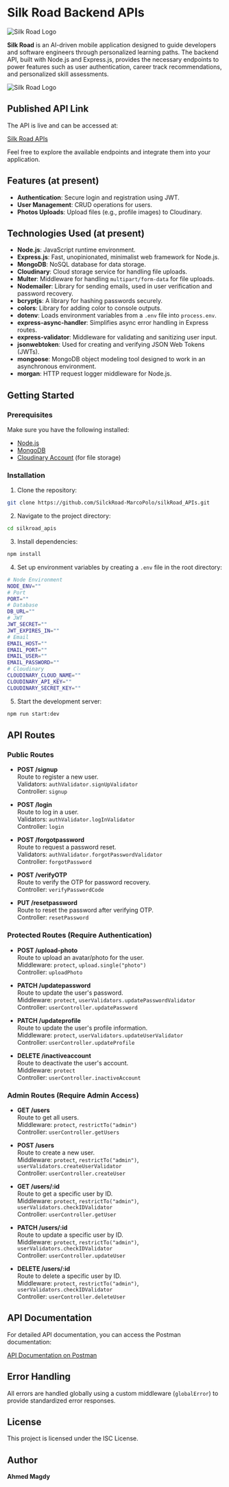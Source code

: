 # Silk Road Backend APIs
![Silk Road Logo](./assets/logo.jpg)

**Silk Road** is an AI-driven mobile application designed to guide developers and software engineers through personalized learning paths. The backend API, built with Node.js and Express.js, provides the necessary endpoints to power features such as user authentication, career track recommendations, and personalized skill assessments.

![Silk Road Logo](./assets/silkroad.jpeg)


## Published API Link

The API is live and can be accessed at:

[Silk Road APIs](https://silkroadapis-production.up.railway.app/)

Feel free to explore the available endpoints and integrate them into your application.

## Features (at present)

- **Authentication**: Secure login and registration using JWT.
- **User Management**: CRUD operations for users.
- **Photos Uploads**: Upload files (e.g., profile images) to Cloudinary.

## Technologies Used (at present)

- **Node.js**: JavaScript runtime environment.
- **Express.js**: Fast, unopinionated, minimalist web framework for Node.js.
- **MongoDB**: NoSQL database for data storage.
- **Cloudinary**: Cloud storage service for handling file uploads.
- **Multer**: Middleware for handling `multipart/form-data` for file uploads.
- **Nodemailer**: Library for sending emails, used in user verification and password recovery.
- **bcryptjs**: A library for hashing passwords securely.
- **colors**: Library for adding color to console outputs.
- **dotenv**: Loads environment variables from a `.env` file into `process.env`.
- **express-async-handler**: Simplifies async error handling in Express routes.
- **express-validator**: Middleware for validating and sanitizing user input.
- **jsonwebtoken**: Used for creating and verifying JSON Web Tokens (JWTs).
- **mongoose**: MongoDB object modeling tool designed to work in an asynchronous environment.
- **morgan**: HTTP request logger middleware for Node.js.

## Getting Started

### Prerequisites

Make sure you have the following installed:

- [Node.js](https://nodejs.org/)
- [MongoDB](https://www.mongodb.com/)
- [Cloudinary Account](https://cloudinary.com/) (for file storage)

### Installation

1. Clone the repository:

```bash
git clone https://github.com/SilckRoad-MarcoPolo/silkRoad_APIs.git
```

2. Navigate to the project directory:

```bash
cd silkroad_apis
```

3. Install dependencies:

```bash
npm install
```

4. Set up environment variables by creating a `.env` file in the root directory:

```bash
# Node Environment
NODE_ENV=""
# Port
PORT=""
# Database
DB_URL=""
# JWT
JWT_SECRET=""
JWT_EXPIRES_IN=""
# Email
EMAIL_HOST=""
EMAIL_PORT=""
EMAIL_USER=""
EMAIL_PASSWORD=""
# Cloudinary
CLOUDINARY_CLOUD_NAME=""
CLOUDINARY_API_KEY=""
CLOUDINARY_SECRET_KEY=""
```

5. Start the development server:

```bash
npm run start:dev
```

## API Routes

### Public Routes

- **POST /signup**  
  Route to register a new user.  
  Validators: `authValidator.signUpValidator`  
  Controller: `signup`

- **POST /login**  
  Route to log in a user.  
  Validators: `authValidator.logInValidator`  
  Controller: `login`

- **POST /forgotpassword**  
  Route to request a password reset.  
  Validators: `authValidator.forgotPasswordValidator`  
  Controller: `forgotPassword`

- **POST /verifyOTP**  
  Route to verify the OTP for password recovery.  
  Controller: `verifyPasswordCode`

- **PUT /resetpassword**  
  Route to reset the password after verifying OTP.  
  Controller: `resetPassword`

### Protected Routes (Require Authentication)

- **POST /upload-photo**  
  Route to upload an avatar/photo for the user.  
  Middleware: `protect`, `upload.single("photo")`  
  Controller: `uploadPhoto`

- **PATCH /updatepassword**  
  Route to update the user's password.  
  Middleware: `protect`, `userValidators.updatePasswordValidator`  
  Controller: `userController.updatePassword`

- **PATCH /updateprofile**  
  Route to update the user's profile information.  
  Middleware: `protect`, `userValidators.updateUserValidator`  
  Controller: `userController.updateProfile`

- **DELETE /inactiveaccount**  
  Route to deactivate the user's account.  
  Middleware: `protect`  
  Controller: `userController.inactiveAccount`

### Admin Routes (Require Admin Access)

- **GET /users**  
  Route to get all users.  
  Middleware: `protect`, `restrictTo("admin")`  
  Controller: `userController.getUsers`

- **POST /users**  
  Route to create a new user.  
  Middleware: `protect`, `restrictTo("admin")`, `userValidators.createUserValidator`  
  Controller: `userController.createUser`

- **GET /users/:id**  
  Route to get a specific user by ID.  
  Middleware: `protect`, `restrictTo("admin")`, `userValidators.checkIDValidator`  
  Controller: `userController.getUser`

- **PATCH /users/:id**  
  Route to update a specific user by ID.  
  Middleware: `protect`, `restrictTo("admin")`, `userValidators.checkIDValidator`  
  Controller: `userController.updateUser`

- **DELETE /users/:id**  
  Route to delete a specific user by ID.  
  Middleware: `protect`, `restrictTo("admin")`, `userValidators.checkIDValidator`  
  Controller: `userController.deleteUser`

## API Documentation

For detailed API documentation, you can access the Postman documentation:

[API Documentation on Postman](https://documenter.getpostman.com/view/28938696/2sAXjSxoBE)

## Error Handling

All errors are handled globally using a custom middleware (`globalError`) to provide standardized error responses.

## License

This project is licensed under the ISC License.

## Author

**Ahmed Magdy**
